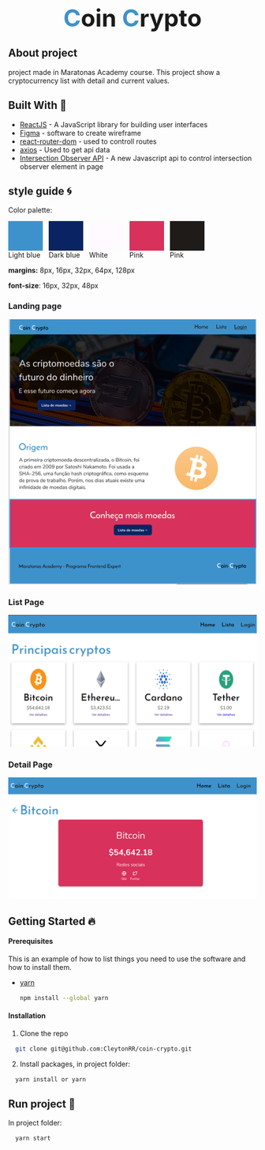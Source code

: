 <div align="center" style="font-size: 48px; font-weight: bold;">
<span style="color: #3e92cc;">C</span>oin <span style="color: #3e92cc;">C</span>rypto
</div>

## About project

project made in Maratonas Academy course. This project show a cryptocurrency list with detail and current values.

## Built With :rocket:

- [ReactJS](https://reactjs.org/) - A JavaScript library for building user interfaces
- [Figma](figma.com/) - software to create wireframe
- [react-router-dom](https://reactrouter.com/web/guides/quick-start) - used to controll routes
- [axios](https://github.com/axios/axios) - Used to get api data
- [Intersection Observer API](https://developer.mozilla.org/en-US/docs/Web/API/Intersection_Observer_API) - A new Javascript api to control intersection observer element in page

## style guide :cyclone:

Color palette:

<div style="width:70px; height:60px; display:inline-block; margin-right:8px;">
<div style="background-color:#3e92cc; width:100%; height:100%;"></div>
  Light blue
</div>

<div style="width: 70px; height: 60px; display: inline-block; margin-right: 8px;">
<div style="background-color: #0a2463; width: 100%; height: 100%;"></div>
  Dark blue
</div>

<div style="width: 70px; height: 60px; display: inline-block; margin-right: 8px;">
<div style="background-color: #fffaff; width: 100%; height: 100%;"></div>
  White
</div>

<div style="width: 70px; height: 60px; display: inline-block; margin-right: 8px;">
<div style="background-color: #d8315b; width: 100%; height: 100%;"></div>
  Pink 
</div>

<div style="width: 70px; height: 60px; display: inline-block; margin-right: 8px;">
<div style="background-color: #1e1b18; width: 100%; height: 100%;"></div>
  Pink 
</div>

**margins:** 8px, 16px, 32px, 64px, 128px

**font-size**: 16px, 32px, 48px

### Landing page

![Landing page](landing_page.png)

### List Page

![List page](list_cryptos.png)

### Detail Page

![Detail page](detail_page.png)

## Getting Started :fire:

#### Prerequisites

This is an example of how to list things you need to use the software and how to install them.

- [yarn](https://classic.yarnpkg.com/lang/en/docs/install/#debian-stable)
  ```sh
  npm install --global yarn
  ```

#### Installation

1. Clone the repo

```sh
  git clone git@github.com:CleytonRR/coin-crypto.git
```

2. Install packages, in project folder:

```sh
  yarn install or yarn
```

## Run project :rocket:

In project folder:

```sh
  yarn start
```
